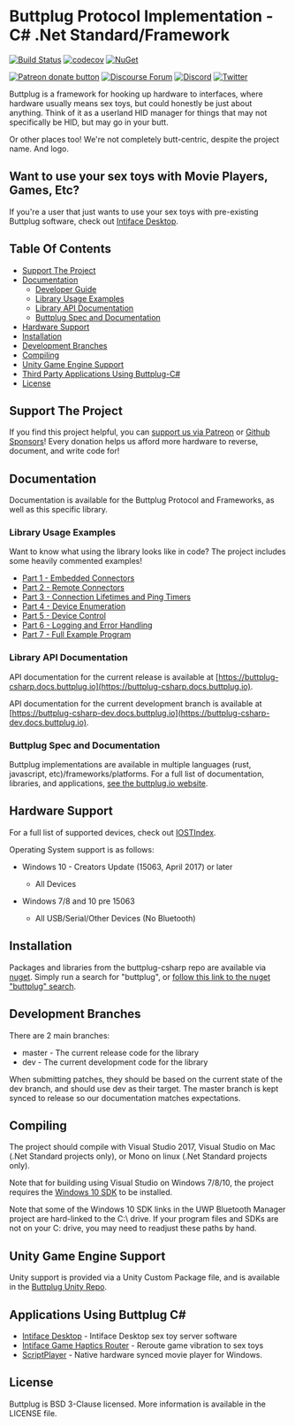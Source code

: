 # Buttplug Protocol Implementation - C# .Net Standard/Framework

[![Build Status](https://dev.azure.com/nplabs/buttplug/_apis/build/status/buttplugio.buttplug-csharp?branchName=master)](https://dev.azure.com/nplabs/buttplug/_build/latest?definitionId=2&branchName=master)
[![codecov](https://codecov.io/gh/buttplugio/buttplug-csharp/branch/master/graph/badge.svg)](https://codecov.io/gh/buttplugio/buttplug-csharp)
[![NuGet](https://img.shields.io/nuget/v/Buttplug.svg)](https://www.nuget.org/packages/Buttplug/)

[![Patreon donate button](https://img.shields.io/badge/patreon-donate-yellow.svg)](https://www.patreon.com/qdot)
[![Discourse Forum](https://img.shields.io/badge/discourse-forum-blue.svg)](https://metafetish.club)
[![Discord](https://img.shields.io/discord/353303527587708932.svg?logo=discord)](https://discord.buttplug.io)
[![Twitter](https://img.shields.io/twitter/follow/buttplugio.svg?style=social&logo=twitter)](https://twitter.com/buttplugio)

Buttplug is a framework for hooking up hardware to interfaces, where
hardware usually means sex toys, but could honestly be just about
anything. Think of it as a userland HID manager for things that may
not specifically be HID, but may go in your butt. 

Or other places too! We're not completely butt-centric, despite the
project name. And logo.

## Want to use your sex toys with Movie Players, Games, Etc?

If you're a user that just wants to use your sex toys with
pre-existing Buttplug software, check out [Intiface
Desktop](https://intiface.com/desktop).

## Table Of Contents

- [Support The Project](#support-the-project)
- [Documentation](#documentation)
    - [Developer Guide](#developer-guide)
    - [Library Usage Examples](#library-usage-examples)
    - [Library API Documentation](#library-api-documentation)
    - [Buttplug Spec and Documentation](#buttplug-spec-and-documentation)
- [Hardware Support](#hardware-support)
- [Installation](#installation)
- [Development Branches](#development-branches)
- [Compiling](#compiling)
- [Unity Game Engine Support](#unity-game-engine-support)
- [Third Party Applications Using Buttplug-C#](#third-party-applications-using-buttplug-c)
- [License](#license)

## Support The Project

If you find this project helpful, you can [support us via
Patreon](http://patreon.com/qdot) or [Github
Sponsors](https://github.com/sponsors/qdot)! Every donation helps us
afford more hardware to reverse, document, and write code for!

## Documentation

Documentation is available for the Buttplug Protocol and Frameworks,
as well as this specific library.

### Library Usage Examples

Want to know what using the library looks like in code? The project
includes some heavily commented examples!

- [Part 1 - Embedded Connectors](https://github.com/buttplugio/buttplug-csharp/blob/master/Buttplug.Examples.01.EmbeddedClientSetup/Program.cs)
- [Part 2 - Remote Connectors](https://github.com/buttplugio/buttplug-csharp/blob/master/Buttplug.Examples.02.WebsocketClientSetup/Program.cs)
- [Part 3 - Connection Lifetimes and Ping Timers](https://github.com/buttplugio/buttplug-csharp/blob/master/Buttplug.Examples.03.ConnectionLifetimesAndPingTimers/Program.cs)
- [Part 4 - Device Enumeration](https://github.com/buttplugio/buttplug-csharp/blob/master/Buttplug.Examples.04.DeviceEnumeration/Program.cs)
- [Part 5 - Device Control](https://github.com/buttplugio/buttplug-csharp/blob/master/Buttplug.Examples.05.DeviceControl/Program.cs)
- [Part 6 - Logging and Error Handling](https://github.com/buttplugio/buttplug-csharp/blob/master/Buttplug.Examples.06.LoggingAndErrorHandling/Program.cs)
- [Part 7 - Full Example Program](https://github.com/buttplugio/buttplug-csharp/blob/master/Buttplug.Examples.07.FullProgram/Program.cs)

### Library API Documentation

API documentation for the current release is available at
[https://buttplug-csharp.docs.buttplug.io](https://buttplug-csharp.docs.buttplug.io).

API documentation for the current development branch is available at
[https://buttplug-csharp-dev.docs.buttplug.io](https://buttplug-csharp-dev.docs.buttplug.io).

### Buttplug Spec and Documentation

Buttplug implementations are available in multiple languages (rust,
javascript, etc)/frameworks/platforms. For a full list of
documentation, libraries, and applications, [see the buttplug.io
website](https://buttplug.io).

## Hardware Support

For a full list of supported devices, check out [IOSTIndex](https://iostindex.com/?filter0ButtplugSupport=1).

Operating System support is as follows:

- Windows 10 - Creators Update (15063, April 2017) or later
  - All Devices

- Windows 7/8 and 10 pre 15063
  - All USB/Serial/Other Devices (No Bluetooth)

## Installation

Packages and libraries from the buttplug-csharp repo are available via
[nuget](http://nuget.org). Simply run a search for "buttplug", or
[follow this link to the nuget "buttplug" search](https://www.nuget.org/packages?q=buttplug).

## Development Branches

There are 2 main branches:

- master - The current release code for the library
- dev - The current development code for the library

When submitting patches, they should be based on the current state of
the dev branch, and should use dev as their target. The master branch
is kept synced to release so our documentation matches expectations.

## Compiling

The project should compile with Visual Studio 2017, Visual Studio on
Mac (.Net Standard projects only), or Mono on linux (.Net Standard
projects only).

Note that for building using Visual Studio on Windows 7/8/10, the
project requires the [Windows 10
SDK](https://developer.microsoft.com/en-us/windows/downloads/windows-10-sdk)
to be installed.

Note that some of the Windows 10 SDK links in the UWP Bluetooth
Manager project are hard-linked to the C:\ drive. If your program
files and SDKs are not on your C: drive, you may need to readjust
these paths by hand.

## Unity Game Engine Support

Unity support is provided via a Unity Custom Package file, and is
available in the
[Buttplug Unity Repo](https://github.com/buttplugio/buttplug-unity).

## Applications Using Buttplug C#

- [Intiface Desktop](https://intiface.com/desktop) - Intiface Desktop sex toy server software
- [Intiface Game Haptics Router](https://intiface.com/ghr) - Reroute game vibration to sex toys
- [ScriptPlayer](https://github.com/FredTungsten/ScriptPlayer) - Native hardware synced movie player for Windows.

## License

Buttplug is BSD 3-Clause licensed. More information is available in
the LICENSE file.
